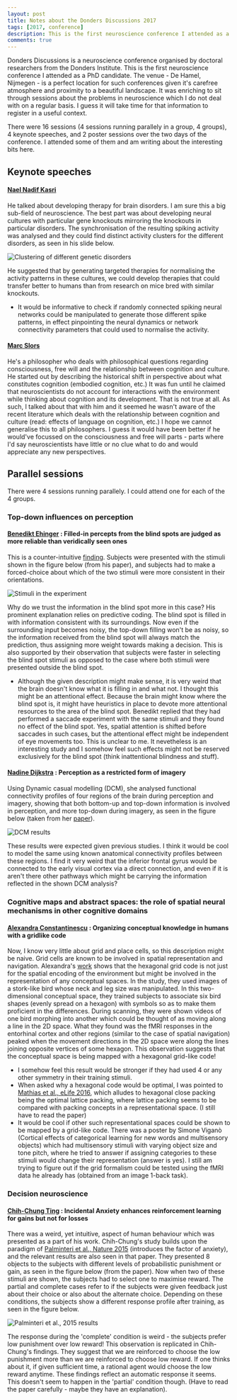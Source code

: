 ```yaml
---
layout: post
title: Notes about the Donders Discussions 2017
tags: [2017, conference]
description: This is the first neuroscience conference I attended as a PhD candidate. Here are my notes about the interesting developments I observed.
comments: true
---
```


Donders Discussions is a neuroscience conference organised by doctoral researchers from the Donders Institute. This is the first neuroscience conference I attended as a PhD candidate. The venue - De Hamel, Nijmegen - is a perfect location for such conferences given it's carefree atmosphere and proximity to a beautiful landscape. It was enriching to sit through sessions about the problems in neuroscience which I do not deal with on a regular basis. I guess it will take time for that information to register in a useful context.

There were 16 sessions (4 sessions running parallely in a group, 4 groups), 4 keynote speeches, and 2 poster sessions over the two days of the conference. I attended some of them and am writing about the interesting bits here.

## Keynote speeches

#### [Nael Nadif Kasri][nnk]

He talked about developing therapy for brain disorders. I am sure this a big sub-field of neuroscience. The best part was about developing neural cultures with particular gene knockouts mirroring the knockouts in particular disorders. The synchronisation of the resulting spiking activity was analysed and they could find distinct activity clusters for the different disorders, as seen in his slide below.

![Clustering of different genetic disorders]({{site:url}}/assets/dd_nnk.JPG)

He suggested that by generating targeted therapies for normalising the activity patterns in these cultures, we could develop therapies that could transfer better to humans than from research on mice bred with similar knockouts. 

- It would be informative to check if randomly connected spiking neural networks could be manipulated to generate those different spike patterns, in effect pinpointing the neural dynamics or network connectivity parameters that could used to normalise the activity.

#### [Marc Slors][ms]

He's a philosopher who deals with philosophical questions regarding consciousness, free will and the relationship between cognition and culture. He started out by describing the historical shift in perspective about what constitutes cognition (embodied cognition, etc.) It was fun until he claimed that neuroscientists do not account for interactions with the environment while thinking about cognition and its development. That is not true at all. As such, I talked about that with him and it seemed he wasn't aware of the recent literature which deals with the relationship between cognition and culture (read: effects of language on cognition, etc.) I hope we cannot generalise this to all philosophers. I guess it would have been better if he would've focussed on the consciousness and free will parts - parts where I'd say neuroscientists have little or no clue what to do and would appreciate any new perspectives. 

## Parallel sessions

There were 4 sessions running parallely. I could attend one for each of the 4 groups.

### Top-down influences on perception

#### [Benedikt Ehinger][be] : Filled-in percepts from the blind spots are judged as more reliable than veridically seen ones

This is a counter-intuitive [finding][ehinger-17]. Subjects were presented with the stimuli shown in the figure below (from his paper), and subjects had to make a forced-choice about which of the two stimuli were more consistent in their orientations.

![Stimuli in the experiment]({{site:url}}/assets/DD_ehinger.png)

Why do we trust the information in the blind spot more in this case? His prominent explanation relies on predictive coding. The blind spot is filled in with information consistent with its surroundings. Now even if the surrounding input becomes noisy, the top-down filling won't be as noisy, so the information received from the blind spot will always match the prediction, thus assigning more weight towards making a decision. This is also supported by their observation that subjects were faster in selecting the blind spot stimuli as opposed to the case where both stimuli were presented outside the blind spot. 

- Although the given description might make sense, it is very weird that the brain doesn't know what it is filling in and what not. I thought this might be an attentional effect. Because the brain might know where the blind spot is, it might have heuristics in place to devote more attentional resources to the area of the blind spot. Benedikt replied that they had performed a saccade experiment with the same stimuli and they found no effect of the blind spot. Yes, spatial attention is shifted before saccades in such cases, but the attentional effect might be independent of eye movements too. This is unclear to me. It nevetheless is an interesting study and I somehow feel such effects might not be reserved exclusively for the blind spot (think inattentional blindness and stuff).

#### [Nadine Dijkstra][nd] : Perception as a restricted form of imagery

Using Dynamic casual modelling (DCM), she analysed functional connectivity profiles of four regions of the brain during perception and imagery, showing that both bottom-up and top-down information is involved in perception, and more top-down during imagery, as seen in the figure below (taken from her [paper][nadine-17]).

![DCM results]({{site:url}}/assets/dd_nadine.png)

These results were expected given previous studies. I think it would be cool to model the same using known anatomical connectivity profiles between these regions. I find it very weird that the inferior frontal gyrus would be connected to the early visual cortex via a direct connection, and even if it is aren't there other pathways which might be carrying the information reflected in the shown DCM analysis?

### Cognitive maps and abstract spaces: the role of spatial neural mechanisms in other cognitive domains

#### [Alexandra Constantinescu][ac] : Organizing conceptual knowledge in humans with a gridlike code

Now, I know very little about grid and place cells, so this description might be naive. Grid cells are known to be involved in spatial representation and navigation. Alexandra's [work][alexa-16] shows that the hexagonal grid code is not just for the spatial encoding of the environment but might be involved in the representation of any conceptual spaces. In the study, they used images of a stork-like bird whose neck and leg size was manipulated. In this two-dimensional conceptual space, they trained subjects to associate six bird shapes (evenly spread on a hexagon) with symbols so as to make them proficient in the differences. During scanning, they were shown videos of one bird morphing into another which could be thought of as moving along a line in the 2D space. What they found was the fMRI responses in the entorhinal cortex and other regions (similar to the case of spatial navigation) peaked when the movement directions in the 2D space were along the lines joining opposite vertices of some hexagon. This observation suggests that the conceptual space is being mapped with a hexagonal grid-like code! 

- I somehow feel this result would be stronger if they had used 4 or any other symmetry in their training stimuli.
- When asked why a hexagonal code would be optimal, I was pointed to [Mathias et al., eLife 2016][alexa-16-1], which alludes to hexagonal close packing being the optimal lattice packing, where lattice packing seems to be compared with packing concepts in a representational space. (I still have to read the paper)
- It would be cool if other such representational spaces could be shown to be mapped by a grid-like code. There was a poster by Simone Viganò (Cortical effects of categorical learning for new words and multisensory objects) which had multisensory stimuli with varying object size and tone pitch, where he tried to answer if assigning categories to these stimuli would change their representation (answer is yes). I still am trying to figure out if the grid formalism could be tested using the fMRI data he already has (obtained from an image 1-back task).

### Decision neuroscience

#### [Chih-Chung Ting][cct] : Incidental Anxiety enhances reinforcement learning for gains but not for losses

There was a weird, yet intuitive, aspect of human behaviour which was presented as a part of his work. Chih-Chung's study builds upon the paradigm of [Palminteri et al., Nature 2015][cct-17-1] (introduces the factor of anxiety), and the relevant results are also seen in that paper. They presented 8 objects to the subjects with different levels of probabilistic punishment or gain, as seen in the figure below (from the paper). Now when two of these stimuli are shown, the subjects had to select one to maximise reward. The partial and complete cases refer to if the subjects were given feedback just about their choice or also about the alternate choice. Depending on these conditions, the subjects show a different response profile after training, as seen in the figure below.

![Palminteri et al., 2015 results]({{site:url}}/assets/dd_cct.png)

The response during the 'complete' condition is weird - the subjects prefer low punishment over low reward! This observation is replicated in Chih-Chung's findings. They suggest that we are reinforced to choose the low punishment more than we are reinforced to choose low reward. If one thinks about it, if given sufficient time, a rational agent would choose the low reward anytime. These findings reflect an automatic response it seems. This doesn't seem to happen in the 'partial' condition though. (Have to read the paper carefully - maybe they have an explanation).


[nnk]: https://scholar.google.nl/citations?user=Z3UgRXsAAAAJ&hl=en&oi=sra
[be]: https://scholar.google.nl/citations?user=VKDX28YAAAAJ&hl=en&oi=ao
[nd]: https://scholar.google.nl/citations?user=jSooh8YAAAAJ&hl=en&oi=ao
[ms]: http://www.ru.nl/english/people/slors-m/
[ac]: https://www.semanticscholar.org/author/Alexandra-O-Constantinescu/5382823
[cct]: https://www.researchgate.net/profile/Chih_Chung_Ting
[ehinger-17]: https://doi.org/10.7554/eLife.21761.001
[nadine-17]: https://dx.doi.org/10.1038%2Fs41598-017-05888-8
[alexa-16]: https://doi.org/10.1126/science.aaf0941
[alexa-16-1]: https://doi.org/10.7554/eLife.05979.001
[cct-17-1]: https://doi.org/10.1038/ncomms9096


